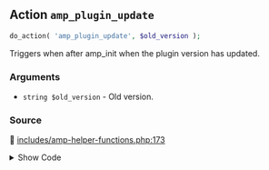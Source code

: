 ## Action `amp_plugin_update`

```php
do_action( 'amp_plugin_update', $old_version );
```

Triggers when after amp_init when the plugin version has updated.

### Arguments

* `string $old_version` - Old version.

### Source

:link: [includes/amp-helper-functions.php:173](/includes/amp-helper-functions.php#L173)

<details>
<summary>Show Code</summary>

```php
do_action( 'amp_plugin_update', $old_version );
```

</details>
